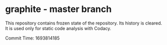 # graphite - master branch

This repository contains frozen state of the repository.
Its history is cleared. It is used only for static code
analysis with Codacy.

Commit Time: 1693814185
